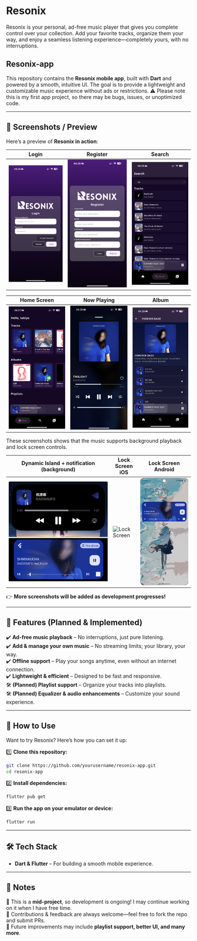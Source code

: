 # **Resonix**

Resonix is your personal, ad-free music player that gives you complete control over your collection.
Add your favorite tracks, organize them your way, and enjoy a seamless listening
experience—completely yours, with no interruptions.

## **Resonix-app**

This repository contains the **Resonix mobile app**, built with **Dart** and powered by a smooth,
intuitive UI. The goal is to provide a lightweight and customizable music experience without ads or
restrictions. ⚠️ Please note this is my first app project, so there may be bugs, issues, or unoptimized code.

---

## 📸 **Screenshots / Preview**

Here’s a preview of **Resonix in action**:

| Login                           | Register                              | Search                            |
|---------------------------------|---------------------------------------|-----------------------------------|
| ![Login](screenshots/login.png) | ![Register](screenshots/register.png) | ![Search](screenshots/search.png) |

| Home Screen                          | Now Playing                                 | Album                           |
|--------------------------------------|---------------------------------------------|---------------------------------|
| ![Home Screen](screenshots/home.png) | ![Now Playing](screenshots/now_playing.png) | ![Album](screenshots/album.png) |

These screenshots shows that the music supports background playback and lock screen controls.

| Dynamic Island + notification (background)                                                            | Lock Screen iOS                             | Lock Screen Android                           |
|-------------------------------------------------------------------------------------------------------|---------------------------------------------|-----------------------------------------------|
| ![Dynamic Island](screenshots/dynamic_island.jpg)<br/>![Notification](screenshots/notification_a.png) | ![Lock Screen](screenshots/lock_screen.png) | ![Lock Screen](screenshots/lock_screen_a.png) |

👉 **More screenshots will be added as development progresses!**

---

## 🚀 **Features (Planned & Implemented)**

✔️ **Ad-free music playback** – No interruptions, just pure listening.  
✔️ **Add & manage your own music** – No streaming limits; your library, your way.  
✔️ **Offline support** – Play your songs anytime, even without an internet connection.  
✔️ **Lightweight & efficient** – Designed to be fast and responsive.  
🛠 **(Planned) Playlist support** – Organize your tracks into playlists.  
🛠 **(Planned) Equalizer & audio enhancements** – Customize your sound experience.

---

## 📲 **How to Use**

Want to try Resonix? Here’s how you can set it up:

1️⃣ **Clone this repository:**

   ```sh
   git clone https://github.com/yourusername/resonix-app.git
   cd resonix-app
   ```  

2️⃣ **Install dependencies:**

   ```sh
   flutter pub get
   ```  

3️⃣ **Run the app on your emulator or device:**

   ```sh
   flutter run
   ```  

---

## 🛠 **Tech Stack**

- **Dart & Flutter** – For building a smooth mobile experience.

---

## 📌 **Notes**

🔹 This is a **mid-project**, so development is ongoing! I may continue working on it when I have
free time.  
🔹 Contributions & feedback are always welcome—feel free to fork the repo and submit PRs.  
🔹 Future improvements may include **playlist support, better UI, and many more**.

```
